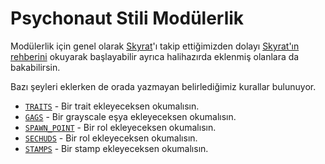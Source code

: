 # Psychonaut Stili Modülerlik

Modülerlik için genel olarak [Skyrat](https://github.com/Skyrat-SS13/Skyrat-tg)'ı takip ettiğimizden dolayı [Skyrat'ın rehberini](https://github.com/Skyrat-SS13/Skyrat-tg/blob/master/modular_skyrat/readme.md) okuyarak başlayabilir ayrıca halihazırda eklenmiş olanlara da bakabilirsin.

Bazı şeyleri eklerken de orada yazmayan belirlediğimiz kurallar bulunuyor.

- [`TRAITS`](modules/traits/README.md "modular_psychonaut/modules/traits/README.md") - Bir trait ekleyeceksen okumalısın.
- [`GAGS`](modules/GAGS/README.md "modular_psychonaut/modules/GAGS/README.md") - Bir grayscale eşya ekleyeceksen okumalısın.
- [`SPAWN_POINT`](modules/spawn_point/README.md "modular_psychonaut/modules/spawn_point/README.md") - Bir rol ekleyeceksen okumalısın.
- [`SECHUDS`](modules/sechuds/README.md "modular_psychonaut/modules/sechuds/README.md") - Bir rol ekleyeceksen okumalısın.
- [`STAMPS`](modules/stamps/README.md "modular_psychonaut/modules/stamps/README.md") - Bir stamp ekleyeceksen okumalısın.
